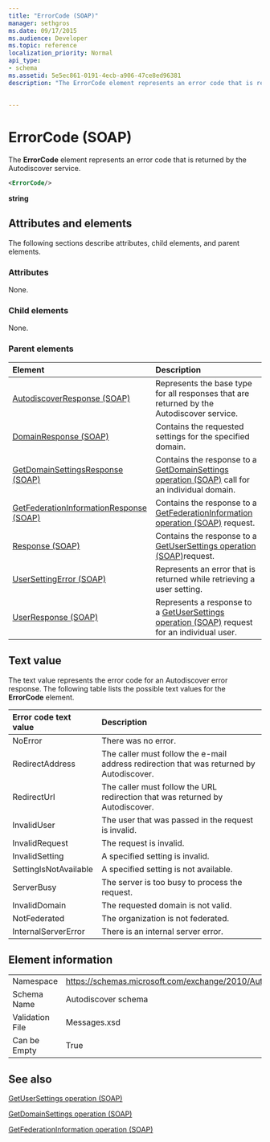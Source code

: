 ```yaml
---
title: "ErrorCode (SOAP)"
manager: sethgros
ms.date: 09/17/2015
ms.audience: Developer
ms.topic: reference
localization_priority: Normal
api_type:
- schema
ms.assetid: 5e5ec861-0191-4ecb-a906-47ce8ed96381
description: "The ErrorCode element represents an error code that is returned by the Autodiscover service."
 
 
---
```


# ErrorCode (SOAP)

The **ErrorCode** element represents an error code that is returned by the Autodiscover service. 
  
```XML
<ErrorCode/>
```

 **string**
## Attributes and elements

The following sections describe attributes, child elements, and parent elements.
  
### Attributes

None.
  
### Child elements

None.
  
### Parent elements

|**Element**|**Description**|
|:-----|:-----|
|[AutodiscoverResponse (SOAP)](autodiscoverresponse-soap.md) <br/> |Represents the base type for all responses that are returned by the Autodiscover service.  <br/> |
|[DomainResponse (SOAP)](domainresponse-soap.md) <br/> |Contains the requested settings for the specified domain.  <br/> |
|[GetDomainSettingsResponse (SOAP)](getdomainsettingsresponse-soap.md) <br/> |Contains the response to a [GetDomainSettings operation (SOAP)](getdomainsettings-operation-soap.md) call for an individual domain.  <br/> |
|[GetFederationInformationResponse (SOAP)](getfederationinformationresponse-soap.md) <br/> |Contains the response to a [GetFederationInformation operation (SOAP)](getfederationinformation-operation-soap.md) request.  <br/> |
|[Response (SOAP)](response-soap.md) <br/> |Contains the response to a [GetUserSettings operation (SOAP)](getusersettings-operation-soap.md)request.  <br/> |
|[UserSettingError (SOAP)](usersettingerror-soap.md) <br/> |Represents an error that is returned while retrieving a user setting.  <br/> |
|[UserResponse (SOAP)](userresponse-soap.md) <br/> |Represents a response to a [GetUserSettings operation (SOAP)](getusersettings-operation-soap.md) request for an individual user.  <br/> |
   
## Text value

The text value represents the error code for an Autodiscover error response. The following table lists the possible text values for the **ErrorCode** element. 
  
|**Error code text value**|**Description**|
|:-----|:-----|
|NoError  <br/> |There was no error.  <br/> |
|RedirectAddress  <br/> |The caller must follow the e-mail address redirection that was returned by Autodiscover.  <br/> |
|RedirectUrl  <br/> |The caller must follow the URL redirection that was returned by Autodiscover.  <br/> |
|InvalidUser  <br/> |The user that was passed in the request is invalid.  <br/> |
|InvalidRequest  <br/> |The request is invalid.  <br/> |
|InvalidSetting  <br/> |A specified setting is invalid.  <br/> |
|SettingIsNotAvailable  <br/> |A specified setting is not available.  <br/> |
|ServerBusy  <br/> |The server is too busy to process the request.  <br/> |
|InvalidDomain  <br/> |The requested domain is not valid.  <br/> |
|NotFederated  <br/> |The organization is not federated.  <br/> |
|InternalServerError  <br/> |There is an internal server error.  <br/> |
   
## Element information

|||
|:-----|:-----|
|Namespace  <br/> |https://schemas.microsoft.com/exchange/2010/Autodiscover  <br/> |
|Schema Name  <br/> |Autodiscover schema  <br/> |
|Validation File  <br/> |Messages.xsd  <br/> |
|Can be Empty  <br/> |True  <br/> |
   
## See also



[GetUserSettings operation (SOAP)](getusersettings-operation-soap.md)
  
[GetDomainSettings operation (SOAP)](getdomainsettings-operation-soap.md)
  
[GetFederationInformation operation (SOAP)](getfederationinformation-operation-soap.md)

